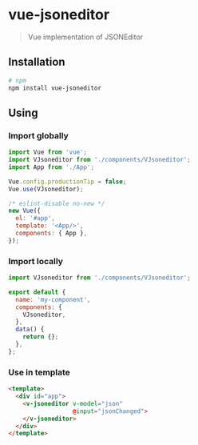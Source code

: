 # vue-jsoneditor

> Vue implementation of JSONEditor

## Installation

```bash
# npm
npm install vue-jsoneditor
```

## Using

### Import globally

```javascript
import Vue from 'vue';
import VJsoneditor from './components/VJsoneditor';
import App from './App';

Vue.config.productionTip = false;
Vue.use(VJsoneditor);

/* eslint-disable no-new */
new Vue({
  el: '#app',
  template: '<App/>',
  components: { App },
});

```

### Import locally

```javascript
import VJsoneditor from './components/VJsoneditor';

export default {
  name: 'my-component',
  components: {
    VJsoneditor,
  },
  data() {
    return {};
  },
};
```

### Use in template

```html
<template>
  <div id="app">
    <v-jsoneditor v-model="json"
                  @input="jsonChanged">
    </v-jsoneditor>
  </div>
</template>
```